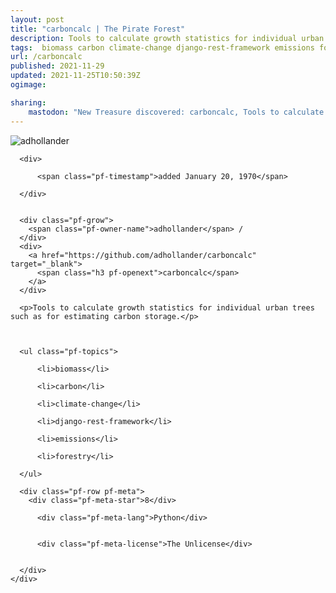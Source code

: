 ```yaml
---
layout: post
title: "carboncalc | The Pirate Forest"
description: Tools to calculate growth statistics for individual urban trees such as for estimating carbon storage.
tags:  biomass carbon climate-change django-rest-framework emissions forestry
url: /carboncalc
published: 2021-11-29
updated: 2021-11-25T10:50:39Z
ogimage: 

sharing:
    mastodon: "New Treasure discovered: carboncalc, Tools to calculate growth statistics for individual urban trees such as for estimating carbon storage."
---
```


<div class="pf-night-sky-spacer">
    <div id="pf-night-sky" data-stars="8" data-owner="adhollander" data-repo="carboncalc">
        <div id="pf-open-dialog" class="pf-meta-star pf-star-todo"></div>
        <dialog id="pf-star-dialog">
            Star this Repository to putt a smile on the Developers face.
            <div class="pf-row">
                <div class="pf-grow"></div>
                <div><a class="pf-unterlines" href="https://github.com/adhollander/carboncalc" target="_blank">VISIT REPOSITORY</a></div>
            </div>
        </dialog>
    </div>
    
</div>

<div class="pf-ship-list">
    <div class="pf-row pf-pirate pf-small-column" data-pirate-id="WjuxLplVZipMxelQuyzbs">
    <div>
      <!--<a href="https://github.com/adhollander" target="blank">-->
        <div class="pf-pirate-avatar">
          <div class="pf-cross pf-clickable"  onclick="collect('WjuxLplVZipMxelQuyzbs'); return false;"></div>
          <img src="https://avatars.githubusercontent.com/u/12467609?v=4" title="adhollander" alt="adhollander"/>
      </div>
      <!--</a>
      <div class="pf-pirate-actions">
        <a class="pf-treasure-add"  title="save in my treasure chest" onclick="collect('WjuxLplVZipMxelQuyzbs'); return false;" href="#">
          <img src="./assets/coin.svg" alt="treasure"/>
        </a>
        <a class="pf-treasure-remove" onclick="throwAway('WjuxLplVZipMxelQuyzbs'); return false;">remove</a>
      </div>-->
    </div>
    <div class="pf-ship">

      <div>
        
          <span class="pf-timestamp">added January 20, 1970</span>
        
      </div>
      
      
      <div class="pf-grow">
        <span class="pf-owner-name">adhollander</span> / 
      </div>
      <div>
        <a href="https://github.com/adhollander/carboncalc" target="_blank">
          <span class="h3 pf-openext">carboncalc</span>
        </a>
      </div>

      <p>Tools to calculate growth statistics for individual urban trees such as for estimating carbon storage.</p>

      

      <ul class="pf-topics">
        
          <li>biomass</li>
        
          <li>carbon</li>
        
          <li>climate-change</li>
        
          <li>django-rest-framework</li>
        
          <li>emissions</li>
        
          <li>forestry</li>
        
      </ul>

      <div class="pf-row pf-meta">
        <div class="pf-meta-star">8</div>
        
          <div class="pf-meta-lang">Python</div>
        
        
          <div class="pf-meta-license">The Unlicense</div>
        
        
      </div>
    </div>
  </div>
</div>